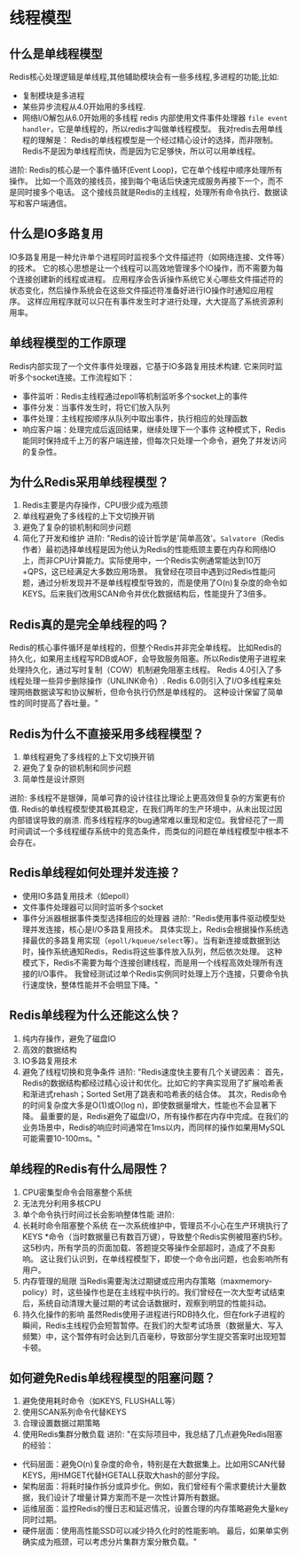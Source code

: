 # 线程模型

## 什么是单线程模型
Redis核心处理逻辑是单线程,其他辅助模块会有一些多线程,多进程的功能,比如:
- 复制模块是多进程
- 某些异步流程从4.0开始用的多线程.
- 网络I/O解包从6.0开始用的多线程
redis 内部使用文件事件处理器 `file event handler`，它是单线程的，所以redis才叫做单线程模型。
我对redis去用单线程的理解是：
Redis的单线程模型是一个经过精心设计的选择，而非限制。
Redis不是因为单线程而快，而是因为它足够快，所以可以用单线程。

进阶:
Redis的核心是一个事件循环(Event Loop)，它在单个线程中顺序处理所有操作。
比如一个高效的接线员，接到每个电话后快速完成服务再接下一个，而不是同时接多个电话。
这个接线员就是Redis的主线程，处理所有命令执行、数据读写和客户端通信。

## 什么是IO多路复用
IO多路复用是一种允许单个进程同时监视多个文件描述符（如网络连接、文件等）的技术。
它的核心思想是让一个线程可以高效地管理多个IO操作，而不需要为每个连接创建新的线程或进程。
应用程序会告诉操作系统它关心哪些文件描述符的状态变化，然后操作系统会在这些文件描述符准备好进行IO操作时通知应用程序。
这样应用程序就可以只在有事件发生时才进行处理，大大提高了系统资源利用率。

## 单线程模型的工作原理
Redis内部实现了一个文件事件处理器，它基于IO多路复用技术构建.
它来同时监听多个socket连接。工作流程如下：
- 事件监听：Redis主线程通过epoll等机制监听多个socket上的事件
- 事件分发：当事件发生时，将它们放入队列
- 事件处理：主线程按顺序从队列中取出事件，执行相应的处理函数
- 响应客户端：处理完成后返回结果，继续处理下一个事件
这种模式下，Redis能同时保持成千上万的客户端连接，但每次只处理一个命令，避免了并发访问的复杂性。



## 为什么Redis采用单线程模型？
1. Redis主要是内存操作，CPU很少成为瓶颈
2. 单线程避免了多线程的上下文切换开销
3. 避免了复杂的锁机制和同步问题
4. 简化了开发和维护
进阶:
"Redis的设计哲学是'简单高效'。`Salvatore`（Redis作者）最初选择单线程是因为他认为Redis的性能瓶颈主要在内存和网络IO上，而非CPU计算能力。实际使用中，一个Redis实例通常能达到10万+QPS，这已经满足大多数应用场景。
我曾经在项目中遇到过Redis性能问题，通过分析发现并不是单线程模型导致的，而是使用了O(n)复杂度的命令如KEYS。后来我们改用SCAN命令并优化数据结构后，性能提升了3倍多。

## Redis真的是完全单线程的吗？
Redis的核心事件循环是单线程的，但整个Redis并非完全单线程。
比如Redis的持久化，如果用主线程写RDB或AOF，会导致服务阻塞。所以Redis使用子进程来处理持久化，通过写时复制（COW）机制避免阻塞主线程。
Redis 4.0引入了多线程处理一些异步删除操作（UNLINK命令）.
Redis 6.0则引入了I/O多线程来处理网络数据读写和协议解析，但命令执行仍然是单线程的。
这种设计保留了简单性的同时提高了吞吐量。"

## Redis为什么不直接采用多线程模型？
1. 单线程避免了多线程的上下文切换开销
2. 避免了复杂的锁机制和同步问题
3. 简单性是设计原则

进阶:
多线程不是银弹，简单可靠的设计往往比理论上更高效但复杂的方案更有价值.
Redis的单线程模型使其极其稳定，在我们两年的生产环境中，从未出现过因内部错误导致的崩溃.
而多线程程序的bug通常难以重现和定位。我曾经花了一周时间调试一个多线程缓存系统中的竞态条件，而类似的问题在单线程模型中根本不会存在。

## Redis单线程如何处理并发连接？
- 使用IO多路复用技术（如epoll）
- 文件事件处理器可以同时监听多个socket
- 事件分派器根据事件类型选择相应的处理器
进阶:
"Redis使用事件驱动模型处理并发连接，核心是I/O多路复用技术。
具体实现上，Redis会根据操作系统选择最优的多路复用实现（`epoll/kqueue/select`等）。当有新连接或数据到达时，操作系统通知Redis，Redis将这些事件放入队列，然后依次处理。
这种模式下，Redis不需要为每个连接创建线程，而是用一个线程高效处理所有连接的I/O事件。
我曾经测试过单个Redis实例同时处理上万个连接，只要命令执行速度快，整体性能并不会明显下降。"

## Redis单线程为什么还能这么快？
1. 纯内存操作，避免了磁盘IO
2. 高效的数据结构
3. IO多路复用技术
4. 避免了线程切换和竞争条件
进阶:
"Redis速度快主要有几个关键因素：
首先，Redis的数据结构都经过精心设计和优化。比如它的字典实现用了扩展哈希表和渐进式rehash；Sorted Set用了跳表和哈希表的结合体。
其次，Redis命令的时间复杂度大多是O(1)或O(log n)，即使数据量增大，性能也不会显著下降。
最重要的是，Redis避免了磁盘I/O，所有操作都在内存中完成。在我们的业务场景中，Redis的响应时间通常在1ms以内，而同样的操作如果用MySQL可能需要10-100ms。"

## 单线程的Redis有什么局限性？
1. CPU密集型命令会阻塞整个系统
2. 无法充分利用多核CPU
3. 单个命令执行时间过长会影响整体性能
进阶:
1. 长耗时命令阻塞整个系统
在一次系统维护中，管理员不小心在生产环境执行了KEYS *命令（当时数据量已有数百万键），导致整个Redis实例被阻塞约5秒。这5秒内，所有学员的页面加载、答题提交等操作全部超时，造成了不良影响。
这让我们认识到，在单线程模型下，即使一个命令出问题，也会影响所有用户。
2. 内存管理的局限
当Redis需要淘汰过期键或应用内存策略（maxmemory-policy）时，这些操作也是在主线程中执行的。我们曾经在一次大型考试结束后，系统自动清理大量过期的考试会话数据时，观察到明显的性能抖动。
3. 持久化操作的影响
虽然Redis使用子进程进行RDB持久化，但在fork子进程的瞬间，Redis主线程仍会短暂暂停。在我们的大型考试场景（数据量大、写入频繁）中，这个暂停有时会达到几百毫秒，导致部分学生提交答案时出现短暂卡顿。

## 如何避免Redis单线程模型的阻塞问题？
1. 避免使用耗时命令（如KEYS, FLUSHALL等）
2. 使用SCAN系列命令代替KEYS
3. 合理设置数据过期策略
4. 使用Redis集群分散负载
进阶:
"在实际项目中，我总结了几点避免Redis阻塞的经验：
- 代码层面：避免O(n)复杂度的命令，特别是在大数据集上。比如用SCAN代替KEYS，用HMGET代替HGETALL获取大hash的部分字段。
- 架构层面：将耗时操作拆分或异步化。例如，我们曾经有个需求要统计大量数据，我们设计了增量计算方案而不是一次性计算所有数据。
- 运维层面：监控Redis的慢日志和延迟情况，设置合理的内存策略避免大量key同时过期。
- 硬件层面：使用高性能SSD可以减少持久化时的性能影响。
最后，如果单实例确实成为瓶颈，可以考虑分片集群方案分散负载。"


